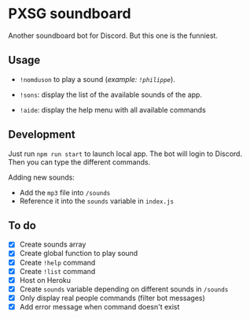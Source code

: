 # PXSG soundboard

Another soundboard bot for Discord. But this one is the funniest.

## Usage

- `!nomduson` to play a sound (*example: `!philippe`*).

- `!sons`: display the list of the available sounds of the app.

- `!aide`: display the help menu with all available commands

## Development

Just run `npm run start` to launch local app. The bot will login to Discord. Then you can type the different commands.

Adding new sounds:
- Add the `mp3` file into `/sounds`
- Reference it into the `sounds` variable in `index.js`

## To do
- [x] Create sounds array
- [x] Create global function to play sound
- [x] Create `!help` command
- [x] Create `!list` command
- [x] Host on Heroku
- [x] Create `sounds` variable depending on different sounds in `/sounds`
- [x] Only display real people commands (filter bot messages)
- [x] Add error message when command doesn't exist
